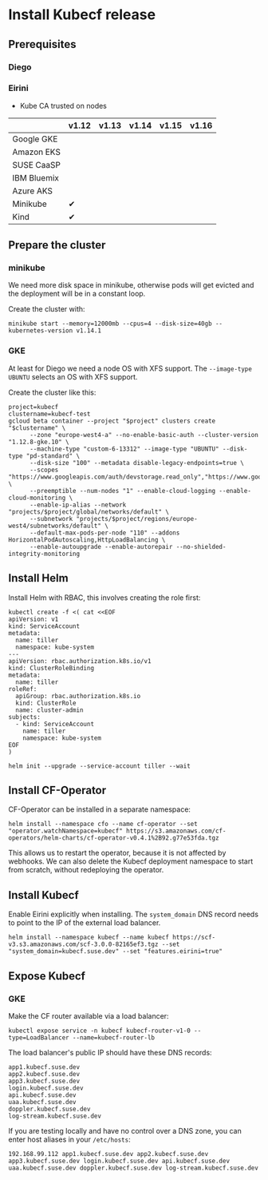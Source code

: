 # Install Kubecf release

## Prerequisites

### Diego

### Eirini

- Kube CA trusted on nodes

 |             | v1.12 | v1.13 | v1.14 | v1.15 | v1.16 |
 | ----------- | ----- | ----- | ----- | ----- | ----- |
 | Google GKE  |       |       |       |       |       |
 | Amazon EKS  |       |       |       |       |       |
 | SUSE CaaSP  |       |       |       |       |       |
 | IBM Bluemix |       |       |       |       |       |
 | Azure AKS   |       |       |       |       |       |
 | Minikube    |  ✔     |       |       |       |       |
 | Kind        |  ✔   |       |       |       |       |


## Prepare the cluster

### minikube

We need more disk space in minikube, otherwise pods will get evicted and the deployment will be in a constant loop.

Create the cluster with:

    minikube start --memory=12000mb --cpus=4 --disk-size=40gb --kubernetes-version v1.14.1

### GKE

At least for Diego we need a node OS with XFS support.
The `--image-type UBUNTU` selects an OS with XFS support.

Create the cluster like this:

```
project=kubecf
clustername=kubecf-test
gcloud beta container --project "$project" clusters create "$clustername" \
      --zone "europe-west4-a" --no-enable-basic-auth --cluster-version "1.12.8-gke.10" \
      --machine-type "custom-6-13312" --image-type "UBUNTU" --disk-type "pd-standard" \
      --disk-size "100" --metadata disable-legacy-endpoints=true \
      --scopes "https://www.googleapis.com/auth/devstorage.read_only","https://www.googleapis.com/auth/logging.write","https://www.googleapis.com/auth/monitoring","https://www.googleapis.com/auth/servicecontrol","https://www.googleapis.com/auth/service.management.readonly","https://www.googleapis.com/auth/trace.append" \
      --preemptible --num-nodes "1" --enable-cloud-logging --enable-cloud-monitoring \
      --enable-ip-alias --network "projects/$project/global/networks/default" \
      --subnetwork "projects/$project/regions/europe-west4/subnetworks/default" \
      --default-max-pods-per-node "110" --addons HorizontalPodAutoscaling,HttpLoadBalancing \
      --enable-autoupgrade --enable-autorepair --no-shielded-integrity-monitoring
```

## Install Helm

Install Helm with RBAC, this involves creating the role first:

```
kubectl create -f <( cat <<EOF
apiVersion: v1
kind: ServiceAccount
metadata:
  name: tiller
  namespace: kube-system
---
apiVersion: rbac.authorization.k8s.io/v1
kind: ClusterRoleBinding
metadata:
  name: tiller
roleRef:
  apiGroup: rbac.authorization.k8s.io
  kind: ClusterRole
  name: cluster-admin
subjects:
  - kind: ServiceAccount
    name: tiller
    namespace: kube-system
EOF
)

helm init --upgrade --service-account tiller --wait
```

## Install CF-Operator

CF-Operator can be installed in a separate namespace:

```
helm install --namespace cfo --name cf-operator --set "operator.watchNamespace=kubecf" https://s3.amazonaws.com/cf-operators/helm-charts/cf-operator-v0.4.1%2B92.g77e53fda.tgz
```

This allows us to restart the operator, because it is not affected by webhooks. We can also delete the Kubecf deployment namespace to start from scratch, without redeploying the operator.

## Install Kubecf

Enable Eirini explicitly when installing. The `system_domain` DNS record needs to point to the IP of the external load balancer.

```
helm install --namespace kubecf --name kubecf https://scf-v3.s3.amazonaws.com/scf-3.0.0-82165ef3.tgz --set "system_domain=kubecf.suse.dev" --set "features.eirini=true"
```

## Expose Kubecf

### GKE

Make the CF router available via a load balancer:

```
kubectl expose service -n kubecf kubecf-router-v1-0 --type=LoadBalancer --name=kubecf-router-lb
```

The load balancer's public IP should have these DNS records:

```
app1.kubecf.suse.dev
app2.kubecf.suse.dev
app3.kubecf.suse.dev
login.kubecf.suse.dev
api.kubecf.suse.dev
uaa.kubecf.suse.dev
doppler.kubecf.suse.dev
log-stream.kubecf.suse.dev
```

If you are testing locally and have no control over a DNS zone, you can enter host aliases in your `/etc/hosts`:

```
192.168.99.112 app1.kubecf.suse.dev app2.kubecf.suse.dev app3.kubecf.suse.dev login.kubecf.suse.dev api.kubecf.suse.dev uaa.kubecf.suse.dev doppler.kubecf.suse.dev log-stream.kubecf.suse.dev
```
